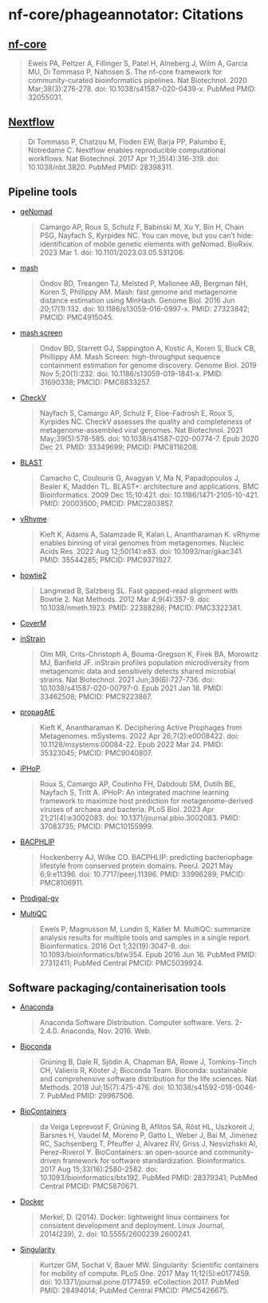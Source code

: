 # nf-core/phageannotator: Citations

## [nf-core](https://pubmed.ncbi.nlm.nih.gov/32055031/)

> Ewels PA, Peltzer A, Fillinger S, Patel H, Alneberg J, Wilm A, Garcia MU, Di Tommaso P, Nahnsen S. The nf-core framework for community-curated bioinformatics pipelines. Nat Biotechnol. 2020 Mar;38(3):276-278. doi: 10.1038/s41587-020-0439-x. PubMed PMID: 32055031.

## [Nextflow](https://pubmed.ncbi.nlm.nih.gov/28398311/)

> Di Tommaso P, Chatzou M, Floden EW, Barja PP, Palumbo E, Notredame C. Nextflow enables reproducible computational workflows. Nat Biotechnol. 2017 Apr 11;35(4):316-319. doi: 10.1038/nbt.3820. PubMed PMID: 28398311.

## Pipeline tools

- [geNomad](https://doi.org/10.1101/2023.03.05.531206)

  > Camargo AP, Roux S, Schulz F, Babinski M, Xu Y, Bin H, Chain PSG, Nayfach S, Kyrpides NC. You can move, but you can’t hide: identification of mobile genetic elements with geNomad. BioRxiv. 2023 Mar 1. doi: 10.1101/2023.03.05.531206.

- [mash](https://pubmed.ncbi.nlm.nih.gov/27323842/)

  > Ondov BD, Treangen TJ, Melsted P, Mallonee AB, Bergman NH, Koren S, Phillippy AM. Mash: fast genome and metagenome distance estimation using MinHash. Genome Biol. 2016 Jun 20;17(1):132. doi: 10.1186/s13059-016-0997-x. PMID: 27323842; PMCID: PMC4915045.

- [mash screen](https://pubmed.ncbi.nlm.nih.gov/31690338/)

  > Ondov BD, Starrett GJ, Sappington A, Kostic A, Koren S, Buck CB, Phillippy AM. Mash Screen: high-throughput sequence containment estimation for genome discovery. Genome Biol. 2019 Nov 5;20(1):232. doi: 10.1186/s13059-019-1841-x. PMID: 31690338; PMCID: PMC6833257.

- [CheckV](https://pubmed.ncbi.nlm.nih.gov/33349699/)

  > Nayfach S, Camargo AP, Schulz F, Eloe-Fadrosh E, Roux S, Kyrpides NC. CheckV assesses the quality and completeness of metagenome-assembled viral genomes. Nat Biotechnol. 2021 May;39(5):578-585. doi: 10.1038/s41587-020-00774-7. Epub 2020 Dec 21. PMID: 33349699; PMCID: PMC8116208.

- [BLAST](https://pubmed.ncbi.nlm.nih.gov/20003500/)

  > Camacho C, Coulouris G, Avagyan V, Ma N, Papadopoulos J, Bealer K, Madden TL. BLAST+: architecture and applications. BMC Bioinformatics. 2009 Dec 15;10:421. doi: 10.1186/1471-2105-10-421. PMID: 20003500; PMCID: PMC2803857.

- [vRhyme](https://pubmed.ncbi.nlm.nih.gov/35544285/)

  > Kieft K, Adams A, Salamzade R, Kalan L, Anantharaman K. vRhyme enables binning of viral genomes from metagenomes. Nucleic Acids Res. 2022 Aug 12;50(14):e83. doi: 10.1093/nar/gkac341. PMID: 35544285; PMCID: PMC9371927.

- [bowtie2](https://pubmed.ncbi.nlm.nih.gov/22388286/)

  > Langmead B, Salzberg SL. Fast gapped-read alignment with Bowtie 2. Nat Methods. 2012 Mar 4;9(4):357-9. doi: 10.1038/nmeth.1923. PMID: 22388286; PMCID: PMC3322381.

- [CoverM](https://github.com/wwood/CoverM)

- [inStrain](https://pubmed.ncbi.nlm.nih.gov/33462508/)

  > Olm MR, Crits-Christoph A, Bouma-Gregson K, Firek BA, Morowitz MJ, Banfield JF. inStrain profiles population microdiversity from metagenomic data and sensitively detects shared microbial strains. Nat Biotechnol. 2021 Jun;39(6):727-736. doi: 10.1038/s41587-020-00797-0. Epub 2021 Jan 18. PMID: 33462508; PMCID: PMC9223867.

- [propagAtE](https://pubmed.ncbi.nlm.nih.gov/35323045/)

  > Kieft K, Anantharaman K. Deciphering Active Prophages from Metagenomes. mSystems. 2022 Apr 26;7(2):e0008422. doi: 10.1128/msystems.00084-22. Epub 2022 Mar 24. PMID: 35323045; PMCID: PMC9040807.

- [iPHoP](https://pubmed.ncbi.nlm.nih.gov/37083735/)

  > Roux S, Camargo AP, Coutinho FH, Dabdoub SM, Dutilh BE, Nayfach S, Tritt A. iPHoP: An integrated machine learning framework to maximize host prediction for metagenome-derived viruses of archaea and bacteria. PLoS Biol. 2023 Apr 21;21(4):e3002083. doi: 10.1371/journal.pbio.3002083. PMID: 37083735; PMCID: PMC10155999.

- [BACPHLIP](https://pubmed.ncbi.nlm.nih.gov/33996289/)

  > Hockenberry AJ, Wilke CO. BACPHLIP: predicting bacteriophage lifestyle from conserved protein domains. PeerJ. 2021 May 6;9:e11396. doi: 10.7717/peerj.11396. PMID: 33996289; PMCID: PMC8106911.

- [Prodigal-gv](https://github.com/apcamargo/prodigal-gv)

- [MultiQC](https://pubmed.ncbi.nlm.nih.gov/27312411/)

  > Ewels P, Magnusson M, Lundin S, Käller M. MultiQC: summarize analysis results for multiple tools and samples in a single report. Bioinformatics. 2016 Oct 1;32(19):3047-8. doi: 10.1093/bioinformatics/btw354. Epub 2016 Jun 16. PubMed PMID: 27312411; PubMed Central PMCID: PMC5039924.

## Software packaging/containerisation tools

- [Anaconda](https://anaconda.com)

  > Anaconda Software Distribution. Computer software. Vers. 2-2.4.0. Anaconda, Nov. 2016. Web.

- [Bioconda](https://pubmed.ncbi.nlm.nih.gov/29967506/)

  > Grüning B, Dale R, Sjödin A, Chapman BA, Rowe J, Tomkins-Tinch CH, Valieris R, Köster J; Bioconda Team. Bioconda: sustainable and comprehensive software distribution for the life sciences. Nat Methods. 2018 Jul;15(7):475-476. doi: 10.1038/s41592-018-0046-7. PubMed PMID: 29967506.

- [BioContainers](https://pubmed.ncbi.nlm.nih.gov/28379341/)

  > da Veiga Leprevost F, Grüning B, Aflitos SA, Röst HL, Uszkoreit J, Barsnes H, Vaudel M, Moreno P, Gatto L, Weber J, Bai M, Jimenez RC, Sachsenberg T, Pfeuffer J, Alvarez RV, Griss J, Nesvizhskii AI, Perez-Riverol Y. BioContainers: an open-source and community-driven framework for software standardization. Bioinformatics. 2017 Aug 15;33(16):2580-2582. doi: 10.1093/bioinformatics/btx192. PubMed PMID: 28379341; PubMed Central PMCID: PMC5870671.

- [Docker](https://dl.acm.org/doi/10.5555/2600239.2600241)

  > Merkel, D. (2014). Docker: lightweight linux containers for consistent development and deployment. Linux Journal, 2014(239), 2. doi: 10.5555/2600239.2600241.

- [Singularity](https://pubmed.ncbi.nlm.nih.gov/28494014/)

  > Kurtzer GM, Sochat V, Bauer MW. Singularity: Scientific containers for mobility of compute. PLoS One. 2017 May 11;12(5):e0177459. doi: 10.1371/journal.pone.0177459. eCollection 2017. PubMed PMID: 28494014; PubMed Central PMCID: PMC5426675.
